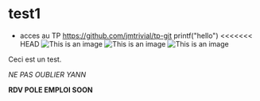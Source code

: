 # test1
 * acces au TP
 https://github.com/jmtrivial/tp-git
printf("hello")
<<<<<<< HEAD
![This is an image](https://myoctocat.com/assets/images/base-octocat.svg)
![This is an image](https://upload.wikimedia.org/wikipedia/commons/thumb/4/47/PNG_transparency_demonstration_1.png/640px-PNG_transparency_demonstration_1.png)
![This is an image](https://encrypted-tbn0.gstatic.com/images?q=tbn:ANd9GcTY2LgE4K2LilwCKpZjBSeD-boTkvYWYYi8Qw&usqp=CAU)

Ceci est un test.


*NE PAS OUBLIER YANN*

__RDV POLE EMPLOI SOON__

